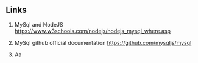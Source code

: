 ## Links

1. MySql and NodeJS
  https://www.w3schools.com/nodejs/nodejs_mysql_where.asp

2. MySql github official documentation
  https://github.com/mysqljs/mysql

3. Aa